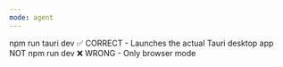 ```yaml
---
mode: agent
---
```


npm run tauri dev ✅ CORRECT - Launches the actual Tauri desktop app
NOT npm run dev ❌ WRONG - Only browser mode
